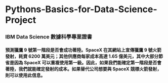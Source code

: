 # Pythons-Basics-for-Data-Science-Project
### IBM Data Science 數據科學專業證書
#### 預測獵鷹 9 號第一階段是否會成功著陸。SpaceX 在其網站上宣傳獵鷹 9 號火箭發射，耗資 6200 萬美元；其他供應商每家成本高達 1.65 億美元，其中大部分節省是因為 SpaceX 可以重複使用第一級。因此，如果我們能確定第一階段是否會著陸，我們就能確定發射的成本。如果替代公司想要與 SpaceX 競標火箭發射，則可以使用此信息。
